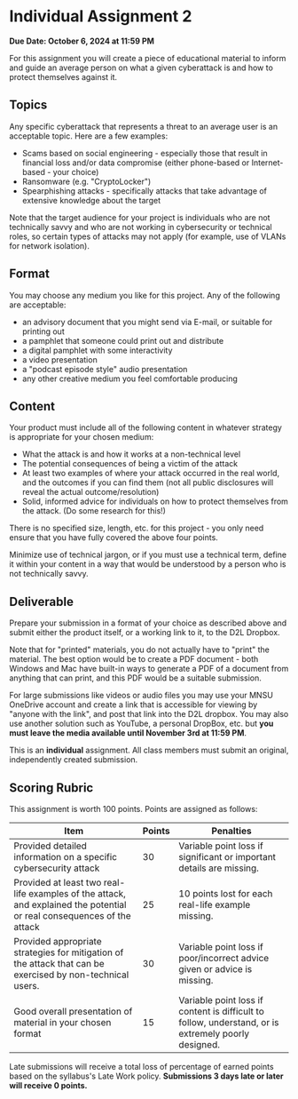 # Individual Assignment 2

**Due Date: October 6, 2024 at 11:59 PM**

For this assignment you will create a piece of educational material to inform and guide an average person on what a given cyberattack is and how to protect themselves against it.

## Topics

Any specific cyberattack that represents a threat to an average user is an acceptable topic. Here are a few examples:

* Scams based on social engineering - especially those that result in financial loss and/or data compromise (either phone-based or Internet-based - your choice)
* Ransomware (e.g. "CryptoLocker")
* Spearphishing attacks - specifically attacks that take advantage of extensive knowledge about the target

Note that the target audience for your project is individuals who are not technically savvy and who are not working in cybersecurity or technical roles, so certain types of attacks may not apply (for example, use of VLANs for network isolation).

## Format

You may choose any medium you like for this project. Any of the following are acceptable:

* an advisory document that you might send via E-mail, or suitable for printing out
* a pamphlet that someone could print out and distribute
* a digital pamphlet with some interactivity
* a video presentation
* a "podcast episode style" audio presentation
* any other creative medium you feel comfortable producing

## Content

Your product must include all of the following content in whatever strategy is appropriate for your chosen medium:

* What the attack is and how it works at a non-technical level
* The potential consequences of being a victim of the attack
* At least two examples of where your attack occurred in the real world, and the outcomes if you can find them (not all public disclosures will reveal the actual outcome/resolution)
* Solid, informed advice for individuals on how to protect themselves from the attack. (Do some research for this!)

There is no specified size, length, etc. for this project - you only need ensure that you have fully covered the above four points.

Minimize use of technical jargon, or if you must use a technical term, define it within your content in a way that would be understood by a person who is not technically savvy. 

## Deliverable

Prepare your submission in a format of your choice as described above and submit either the product itself, or a working link to it, to the D2L Dropbox. 

Note that for "printed" materials, you do not actually have to "print" the material. The best option would be to create a PDF document - both Windows and Mac have built-in ways to generate a PDF of a document from anything that can print, and this PDF would be a suitable submission.

For large submissions like videos or audio files you may use your MNSU OneDrive account and create a link that is accessible for viewing by "anyone with the link", and post that link into the D2L dropbox. You may also use another solution such as YouTube, a personal DropBox, etc. but **you must leave the media available until November 3rd at 11:59 PM**.

This is an **individual** assignment. All class members must submit an original, independently created submission.

## Scoring Rubric

This assignment is worth 100 points. Points are assigned as follows:

| Item | Points | Penalties |
|-|-|-|
| Provided detailed information on a specific cybersecurity attack | 30 | Variable point loss if significant or important details are missing. |
| Provided at least two real-life examples of the attack, and explained the potential or real consequences of the attack | 25 | 10 points lost for each real-life example missing. |
| Provided appropriate strategies for mitigation of the attack that can be exercised by non-technical users. | 30 | Variable point loss if poor/incorrect advice given or advice is missing. |
| Good overall presentation of material in your chosen format | 15 | Variable point loss if content is difficult to follow, understand, or is extremely poorly designed. |

Late submissions will receive a total loss of percentage of earned points based on the syllabus's Late Work policy. **Submissions 3 days late or later will receive 0 points.**
